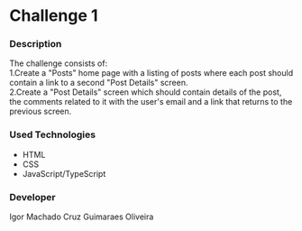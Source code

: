 <h1>Challenge 1</h1>

<h3>Description</h3>

<p>The challenge consists of:<br>
1.Create a "Posts" home page with a listing of posts where each post should contain a link to a second "Post Details" screen.<br>
2.Create a "Post Details" screen which should contain details of the post, the comments related to it with the user's email and a link that returns to the previous screen.<br>
</p>

<h3>Used Technologies</h3>
<ul>
<li>HTML</li>
<li>CSS</li>
<li>JavaScript/TypeScript</li>
</ul>

<h3>Developer</h3>
<p>Igor Machado Cruz Guimaraes Oliveira</p>